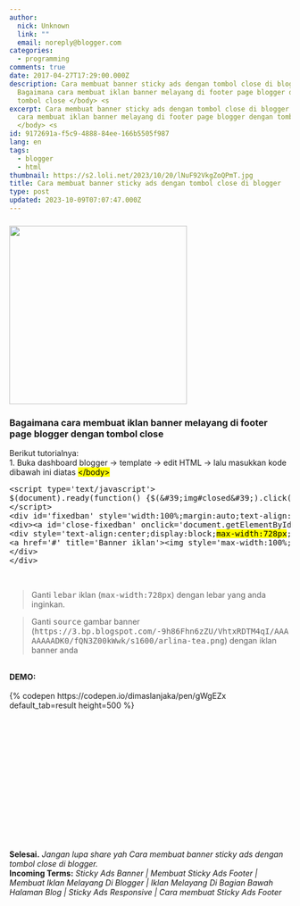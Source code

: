 ```yaml
---
author:
  nick: Unknown
  link: ""
  email: noreply@blogger.com
categories:
  - programming
comments: true
date: 2017-04-27T17:29:00.000Z
description: Cara membuat banner sticky ads dengan tombol close di blogger
  Bagaimana cara membuat iklan banner melayang di footer page blogger dengan
  tombol close </body> <s
excerpt: Cara membuat banner sticky ads dengan tombol close di blogger Bagaimana
  cara membuat iklan banner melayang di footer page blogger dengan tombol close
  </body> <s
id: 9172691a-f5c9-4888-84ee-166b5505f987
lang: en
tags:
  - blogger
  - html
thumbnail: https://s2.loli.net/2023/10/20/lNuF92VkgZoQPmT.jpg
title: Cara membuat banner sticky ads dengan tombol close di blogger
type: post
updated: 2023-10-09T07:07:47.000Z
---
```


<h3><img height="320" src="https://s2.loli.net/2023/10/20/lNuF92VkgZoQPmT.jpg" width="318"></h3><h3>Bagaimana cara membuat iklan banner melayang di footer page blogger dengan tombol close</h3>Berikut tutorialnya:<br>1. Buka dashboard blogger -&gt; template -&gt; edit HTML -&gt; lalu masukkan kode dibawah ini diatas <mark>&lt;/body&gt;</mark><br><pre>&lt;script type='text/javascript'&gt;<br>$(document).ready(function() {$(&amp;#39;img#closed&amp;#39;).click(function(){$(&amp;#39;#bl_banner&amp;#39;).hide(90);});});<br>&lt;/script&gt;<br>&lt;div id='fixedban' style='width:100%;margin:auto;text-align:center;float:none;overflow:hidden;display:scroll;position:fixed;bottom:0;z-index:999;-webkit-transform:translateZ(0);'&gt;<br>&lt;div&gt;&lt;a id='close-fixedban' onclick='document.getElementById(&amp;apos;fixedban&amp;apos;).style.display = &amp;apos;none&amp;apos;;' style='cursor:pointer;'&gt;&lt;img alt='close' src='http://1.bp.blogspot.com/-_A83iDM6JYc/VhtxROLILrI/AAAAAAAADK4/aM4ikIA6aqI/s1600/btn_close.gif' title='close button' style='vertical-align:middle;'/&gt;&lt;/a&gt;&lt;/div&gt;<br>&lt;div style='text-align:center;display:block;<mark>max-width:728px</mark>;height:auto;overflow:hidden;margin:auto'&gt;<br>&lt;a href='#' title='Banner iklan'&gt;&lt;img style='max-width:100%;height:auto;vertical-align:middle;' alt='Banner iklan' src='<mark>https://3.bp.blogspot.com/-9h86Fhn6zZU/VhtxRDTM4qI/AAAAAAAADK0/fQN3Z00kWwk/s1600/arlina-tea.png</mark>'/&gt;&lt;/a&gt;<br>&lt;/div&gt;<br>&lt;/div&gt;</pre><br><blockquote>Ganti <kbd>lebar</kbd> iklan (<kbd>max-width:728px</kbd>) dengan lebar yang anda inginkan.</blockquote><blockquote>Ganti <kbd>source</kbd> gambar banner (<kbd>https://3.bp.blogspot.com/-9h86Fhn6zZU/VhtxRDTM4qI/AAAAAAAADK0/fQN3Z00kWwk/s1600/arlina-tea.png</kbd>) dengan iklan banner anda</blockquote><br><b>DEMO:</b><br><style>.embed-container { position: relative; padding-bottom: 56.25%; height: 0; overflow: hidden; max-width: 100%; } .embed-container iframe, .embed-container object, .embed-container embed { position: absolute; top: 0; left: 0; width: 100%; height: 100%; }</style><br><div class="embed-container">{% codepen https://codepen.io/dimaslanjaka/pen/gWgEZx default_tab=result height=500 %}</div><strong>Selesai.</strong><i> Jangan lupa share yah&nbsp;Cara membuat banner sticky ads dengan tombol close di blogger.</i><br><b>Incoming Terms:</b> <i>Sticky Ads Banner | Membuat Sticky Ads Footer | Membuat Iklan Melayang Di Blogger | Iklan Melayang Di Bagian Bawah Halaman Blog | Sticky Ads Responsive | Cara membuat Sticky Ads Footer</i>